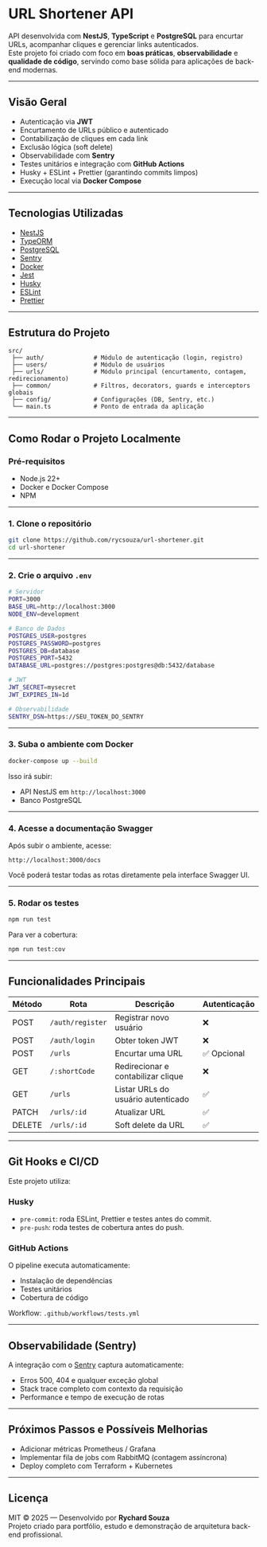 # URL Shortener API

API desenvolvida com **NestJS**, **TypeScript** e **PostgreSQL** para encurtar URLs, acompanhar cliques e gerenciar links autenticados.  
Este projeto foi criado com foco em **boas práticas**, **observabilidade** e **qualidade de código**, servindo como base sólida para aplicações de back-end modernas.

---

## Visão Geral

- Autenticação via **JWT**
- Encurtamento de URLs público e autenticado
- Contabilização de cliques em cada link
- Exclusão lógica (soft delete)
- Observabilidade com **Sentry**
- Testes unitários e integração com **GitHub Actions**
- Husky + ESLint + Prettier (garantindo commits limpos)
- Execução local via **Docker Compose**

---

## Tecnologias Utilizadas

- [NestJS](https://nestjs.com/)
- [TypeORM](https://typeorm.io/)
- [PostgreSQL](https://www.postgresql.org/)
- [Sentry](https://sentry.io/)
- [Docker](https://www.docker.com/)
- [Jest](https://jestjs.io/)
- [Husky](https://typicode.github.io/husky)
- [ESLint](https://eslint.org/)
- [Prettier](https://prettier.io/)

---

## Estrutura do Projeto

```
src/
 ├── auth/              # Módulo de autenticação (login, registro)
 ├── users/             # Módulo de usuários
 ├── urls/              # Módulo principal (encurtamento, contagem, redirecionamento)
 ├── common/            # Filtros, decorators, guards e interceptors globais
 ├── config/            # Configurações (DB, Sentry, etc.)
 └── main.ts            # Ponto de entrada da aplicação
```

---

## Como Rodar o Projeto Localmente

### Pré-requisitos

- Node.js 22+
- Docker e Docker Compose
- NPM

---

### 1. Clone o repositório

```bash
git clone https://github.com/rycsouza/url-shortener.git
cd url-shortener
```

---

### 2. Crie o arquivo `.env`

```bash
# Servidor
PORT=3000
BASE_URL=http://localhost:3000
NODE_ENV=development

# Banco de Dados
POSTGRES_USER=postgres
POSTGRES_PASSWORD=postgres
POSTGRES_DB=database
POSTGRES_PORT=5432
DATABASE_URL=postgres://postgres:postgres@db:5432/database

# JWT
JWT_SECRET=mysecret
JWT_EXPIRES_IN=1d

# Observabilidade
SENTRY_DSN=https://SEU_TOKEN_DO_SENTRY
```

---

### 3. Suba o ambiente com Docker

```bash
docker-compose up --build
```

Isso irá subir:

- API NestJS em `http://localhost:3000`
- Banco PostgreSQL

---

### 4. Acesse a documentação Swagger

Após subir o ambiente, acesse:

```
http://localhost:3000/docs
```

Você poderá testar todas as rotas diretamente pela interface Swagger UI.

---

### 5. Rodar os testes

```bash
npm run test
```

Para ver a cobertura:

```bash
npm run test:cov
```

---

## Funcionalidades Principais

| Método | Rota             | Descrição                          | Autenticação |
| ------ | ---------------- | ---------------------------------- | ------------ |
| POST   | `/auth/register` | Registrar novo usuário             | ❌           |
| POST   | `/auth/login`    | Obter token JWT                    | ❌           |
| POST   | `/urls`          | Encurtar uma URL                   | ✅ Opcional  |
| GET    | `/:shortCode`    | Redirecionar e contabilizar clique | ❌           |
| GET    | `/urls`          | Listar URLs do usuário autenticado | ✅           |
| PATCH  | `/urls/:id`      | Atualizar URL                      | ✅           |
| DELETE | `/urls/:id`      | Soft delete da URL                 | ✅           |

---

## Git Hooks e CI/CD

Este projeto utiliza:

### **Husky**

- `pre-commit`: roda ESLint, Prettier e testes antes do commit.
- `pre-push`: roda testes de cobertura antes do push.

### **GitHub Actions**

O pipeline executa automaticamente:

- Instalação de dependências
- Testes unitários
- Cobertura de código

Workflow: `.github/workflows/tests.yml`

---

## Observabilidade (Sentry)

A integração com o [Sentry](https://sentry.io/) captura automaticamente:

- Erros 500, 404 e qualquer exceção global
- Stack trace completo com contexto da requisição
- Performance e tempo de execução de rotas

---

## Próximos Passos e Possíveis Melhorias

- Adicionar métricas Prometheus / Grafana
- Implementar fila de jobs com RabbitMQ (contagem assíncrona)
- Deploy completo com Terraform + Kubernetes

---

## Licença

MIT © 2025 — Desenvolvido por **Rychard Souza**  
Projeto criado para portfólio, estudo e demonstração de arquitetura back-end profissional.
